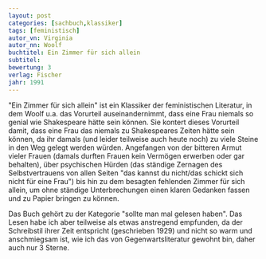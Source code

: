 ```yaml
---
layout: post
categories: [sachbuch,klassiker]
tags: [feministisch]
autor_vn: Virginia
autor_nn: Woolf
buchtitel: Ein Zimmer für sich allein
subtitel:
bewertung: 3
verlag: Fischer
jahr: 1991
---
```



"Ein Zimmer für sich allein" ist ein Klassiker der feministischen Literatur, in dem Woolf u.a. das Vorurteil auseinandernimmt, dass eine Frau niemals so genial wie Shakespeare hätte sein können. Sie kontert dieses Vorurteil damit, dass eine Frau das niemals zu Shakespeares Zeiten hätte sein können, da ihr damals (und leider teilweise auch heute noch) zu viele Steine in den Weg gelegt werden würden. Angefangen von der bitteren Armut vieler Frauen (damals durften Frauen kein Vermögen erwerben oder gar behalten), über psychischen Hürden (das ständige Zernagen des Selbstvertrauens von allen Seiten "das kannst du nicht/das schickt sich nicht für eine Frau") bis hin zu dem besagten fehlenden Zimmer für sich allein, um ohne ständige Unterbrechungen einen klaren Gedanken fassen und zu Papier bringen zu können.

Das Buch gehört zu der Kategorie "sollte man mal gelesen haben". Das Lesen habe ich aber teilweise als etwas anstregend empfunden, da der Schreibstil ihrer Zeit entspricht (geschrieben 1929) und nicht so warm und anschmiegsam ist, wie ich das von Gegenwartsliteratur gewohnt bin, daher auch nur 3 Sterne.




